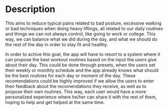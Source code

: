 # Description

This aims to reduce typical pains related to bad posture, excessive walking or bad techniques when doing heavy liftings, all related to our daily routines and things we can not always control, like going to work or college. This way, we can balance what we did during the day, and what we should do the rest of the day in order to stay fit and healthy.

In order to achive this goal, the app will have to resort to a system where it can propose the best workout routines based on the input the users give about their day. This could be done through presets, when the users set their weekly or monthly schedule and the app already knows what should be the best routines for each day or moment of the day. These recomendations could be highly improved if we allow the users to enter their feedback about the recomendations they receive, as well as to propose their own routines. This way, each user would have a more personalized experience where he/her can share it with the rest of them, hoping to help and get helped at the same time.
